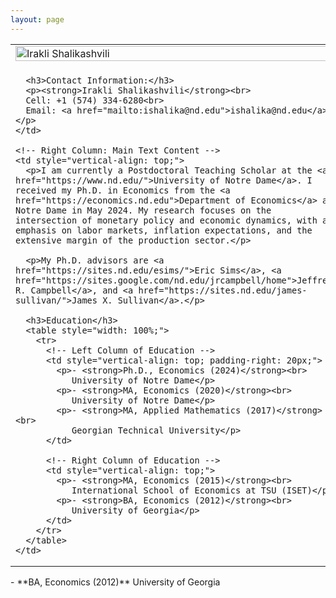 ```yaml
---
layout: page
---
```


<table style="width: 100%;">
  <tr>
    <!-- Left Column: Image and Contact Information -->
    <td style="width: 35%; vertical-align: top; padding-right: 20px;">
      <img src="/uploads/20240926 JLH Irakli Shalikashvili-002.jpg" alt="Irakli Shalikashvili" style="width: 100%; margin-bottom: 10px;">
      
      <h3>Contact Information:</h3>
      <p><strong>Irakli Shalikashvili</strong><br>
      Cell: +1 (574) 334-6280<br>
      Email: <a href="mailto:ishalika@nd.edu">ishalika@nd.edu</a></p>
    </td>

    <!-- Right Column: Main Text Content -->
    <td style="vertical-align: top;">
      <p>I am currently a Postdoctoral Teaching Scholar at the <a href="https://www.nd.edu/">University of Notre Dame</a>. I received my Ph.D. in Economics from the <a href="https://economics.nd.edu">Department of Economics</a> at Notre Dame in May 2024. My research focuses on the intersection of monetary policy and economic dynamics, with an emphasis on labor markets, inflation expectations, and the extensive margin of the production sector.</p>

      <p>My Ph.D. advisors are <a href="https://sites.nd.edu/esims/">Eric Sims</a>, <a href="https://sites.google.com/nd.edu/jrcampbell/home">Jeffrey R. Campbell</a>, and <a href="https://sites.nd.edu/james-sullivan/">James X. Sullivan</a>.</p>

      <h3>Education</h3>
      <table style="width: 100%;">
        <tr>
          <!-- Left Column of Education -->
          <td style="vertical-align: top; padding-right: 20px;">
            <p>- <strong>Ph.D., Economics (2024)</strong><br>
               University of Notre Dame</p>
            <p>- <strong>MA, Economics (2020)</strong><br>
               University of Notre Dame</p>
            <p>- <strong>MA, Applied Mathematics (2017)</strong><br>
               Georgian Technical University</p>
          </td>
          
          <!-- Right Column of Education -->
          <td style="vertical-align: top;">
            <p>- <strong>MA, Economics (2015)</strong><br>
               International School of Economics at TSU (ISET)</p>
            <p>- <strong>BA, Economics (2012)</strong><br>
               University of Georgia</p>
          </td>
        </tr>
      </table>
    </td>
  </tr>
</table>
      - **BA, Economics (2012)**  
        University of Georgia  
    </td>
  </tr>
</table>
